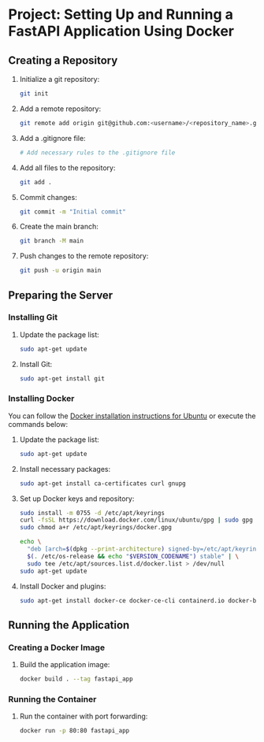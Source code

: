 # Project: Setting Up and Running a FastAPI Application Using Docker

## Creating a Repository

1. Initialize a git repository:
    ```sh
    git init
    ```

2. Add a remote repository:
    ```sh
    git remote add origin git@github.com:<username>/<repository_name>.git
    ```

3. Add a .gitignore file:
    ```sh
    # Add necessary rules to the .gitignore file
    ```

4. Add all files to the repository:
    ```sh
    git add .
    ```

5. Commit changes:
    ```sh
    git commit -m "Initial commit"
    ```

6. Create the main branch:
    ```sh
    git branch -M main
    ```

7. Push changes to the remote repository:
    ```sh
    git push -u origin main
    ```

## Preparing the Server

### Installing Git

1. Update the package list:
    ```sh
    sudo apt-get update
    ```

2. Install Git:
    ```sh
    sudo apt-get install git
    ```

### Installing Docker

You can follow the [Docker installation instructions for Ubuntu](https://docs.docker.com/engine/install/ubuntu/) or execute the commands below:

1. Update the package list:
    ```sh
    sudo apt-get update
    ```

2. Install necessary packages:
    ```sh
    sudo apt-get install ca-certificates curl gnupg
    ```

3. Set up Docker keys and repository:
    ```sh
    sudo install -m 0755 -d /etc/apt/keyrings
    curl -fsSL https://download.docker.com/linux/ubuntu/gpg | sudo gpg --dearmor -o /etc/apt/keyrings/docker.gpg
    sudo chmod a+r /etc/apt/keyrings/docker.gpg

    echo \
      "deb [arch=$(dpkg --print-architecture) signed-by=/etc/apt/keyrings/docker.gpg] https://download.docker.com/linux/ubuntu \
      $(. /etc/os-release && echo "$VERSION_CODENAME") stable" | \
      sudo tee /etc/apt/sources.list.d/docker.list > /dev/null
    sudo apt-get update
    ```

4. Install Docker and plugins:
    ```sh
    sudo apt-get install docker-ce docker-ce-cli containerd.io docker-buildx-plugin docker-compose-plugin
    ```

## Running the Application

### Creating a Docker Image

1. Build the application image:
    ```sh
    docker build . --tag fastapi_app
    ```

### Running the Container

1. Run the container with port forwarding:
    ```sh
    docker run -p 80:80 fastapi_app
    ```
